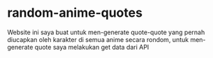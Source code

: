 # random-anime-quotes
Website ini saya buat untuk men-generate quote-quote yang pernah diucapkan oleh karakter di semua anime secara rondom, untuk men-generate quote saya melakukan get data dari API
